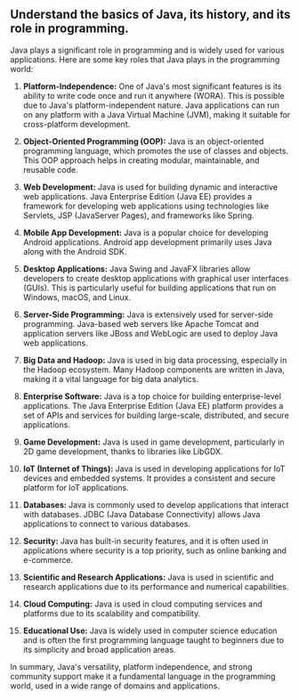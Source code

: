 ## Understand the basics of Java, its history, and its role in programming.

Java plays a significant role in programming and is widely used for various applications. Here are some key roles that Java plays in the programming world:

1. **Platform-Independence:** One of Java's most significant features is its ability to write code once and run it anywhere (WORA). This is possible due to Java's platform-independent nature. Java applications can run on any platform with a Java Virtual Machine (JVM), making it suitable for cross-platform development.

2. **Object-Oriented Programming (OOP):** Java is an object-oriented programming language, which promotes the use of classes and objects. This OOP approach helps in creating modular, maintainable, and reusable code.

3. **Web Development:** Java is used for building dynamic and interactive web applications. Java Enterprise Edition (Java EE) provides a framework for developing web applications using technologies like Servlets, JSP (JavaServer Pages), and frameworks like Spring.

4. **Mobile App Development:** Java is a popular choice for developing Android applications. Android app development primarily uses Java along with the Android SDK.

5. **Desktop Applications:** Java Swing and JavaFX libraries allow developers to create desktop applications with graphical user interfaces (GUIs). This is particularly useful for building applications that run on Windows, macOS, and Linux.

6. **Server-Side Programming:** Java is extensively used for server-side programming. Java-based web servers like Apache Tomcat and application servers like JBoss and WebLogic are used to deploy Java web applications.

7. **Big Data and Hadoop:** Java is used in big data processing, especially in the Hadoop ecosystem. Many Hadoop components are written in Java, making it a vital language for big data analytics.

8. **Enterprise Software:** Java is a top choice for building enterprise-level applications. The Java Enterprise Edition (Java EE) platform provides a set of APIs and services for building large-scale, distributed, and secure applications.

9. **Game Development:** Java is used in game development, particularly in 2D game development, thanks to libraries like LibGDX.

10. **IoT (Internet of Things):** Java is used in developing applications for IoT devices and embedded systems. It provides a consistent and secure platform for IoT applications.

11. **Databases:** Java is commonly used to develop applications that interact with databases. JDBC (Java Database Connectivity) allows Java applications to connect to various databases.

12. **Security:** Java has built-in security features, and it is often used in applications where security is a top priority, such as online banking and e-commerce.

13. **Scientific and Research Applications:** Java is used in scientific and research applications due to its performance and numerical capabilities.

14. **Cloud Computing:** Java is used in cloud computing services and platforms due to its scalability and compatibility.

15. **Educational Use:** Java is widely used in computer science education and is often the first programming language taught to beginners due to its simplicity and broad application areas.

In summary, Java's versatility, platform independence, and strong community support make it a fundamental language in the programming world, used in a wide range of domains and applications.
